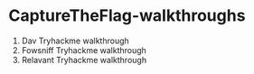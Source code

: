 # CaptureTheFlag-walkthroughs

1) Dav Tryhackme walkthrough
2) Fowsniff Tryhackme walkthrough
3) Relavant Tryhackme walkthrough
